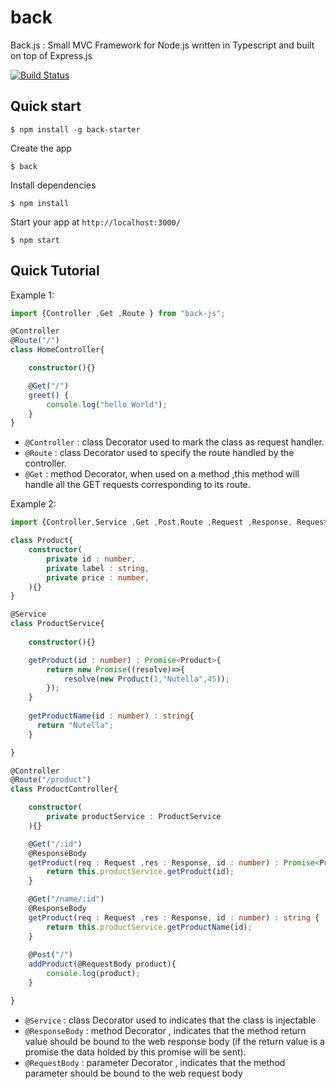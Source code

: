 # back 
Back.js : Small MVC Framework for Node.js written in Typescript and built on top of Express.js

[![Build Status](https://travis-ci.org/bougarfaoui/back.svg?branch=master)](https://travis-ci.org/bougarfaoui/back)

## Quick start

```
$ npm install -g back-starter
```
Create the app
```
$ back
```
Install dependencies
```
$ npm install
```
Start your app at ``` http://localhost:3000/ ```
```
$ npm start
```
## Quick Tutorial
Example 1:
```ts
import {Controller ,Get ,Route } from "back-js";

@Controller
@Route("/")
class HomeController{

    constructor(){}

    @Get("/")
    greet() {
        console.log("hello World");
    }
} 

```
 - ```@Controller``` : class Decorator used to mark the class as request handler.
 - ```@Route``` : class Decorator used to specify the route handled by the controller.
 - ```@Get``` : method Decorator, when used on a method ,this method will handle all the GET requests corresponding to its route.


Example 2:
```ts
import {Controller,Service ,Get ,Post,Route ,Request ,Response, RequestBody, ResponseBody } from "back-js";

class Product{
    constructor(
        private id : number,
        private label : string,
        private price : number,
    ){}
}

@Service
class ProductService{
    
    constructor(){}

    getProduct(id : number) : Promise<Product>{
        return new Promise((resolve)=>{
            resolve(new Product(1,"Nutella",45));
        });
    }
    
    getProductName(id : number) : string{
      return "Nutella";
    }

} 

@Controller
@Route("/product")
class ProductController{

    constructor(
        private productService : ProductService
    ){}

    @Get("/:id")
    @ResponseBody
    getProduct(req : Request ,res : Response, id : number) : Promise<Product> {
        return this.productService.getProduct(id);
    }

    @Get("/name/:id")
    @ResponseBody
    getProduct(req : Request ,res : Response, id : number) : string {
        return this.productService.getProductName(id);
    }
    
    @Post("/")
    addProduct(@RequestBody product){
        console.log(product);
    }

}
```
 - ```@Service``` : class Decorator used to indicates that the class is injectable
 - ```@ResponseBody``` : method Decorator , indicates that the method return value should be bound to the web response body (if the return value is a promise the data holded by this promise will be sent).
 - ```@RequestBody``` : parameter Decorator , indicates that the method parameter should be bound to the web request body
 
